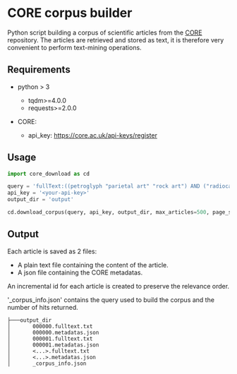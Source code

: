 # CORE corpus builder

Python script building a corpus of scientific articles from the [CORE](https://core.ac.uk/) repository. The articles are retrieved and stored as text, it is therefore very convenient to perform text-mining operations.

## Requirements
 - python > 3
    - tqdm>=4.0.0
    - requests>=2.0.0

 - CORE:
    - api_key: https://core.ac.uk/api-keys/register

## Usage

```python
import core_download as cd

query = 'fullText:((petroglyph "parietal art" "rock art") AND ("radiocarbon" OR "accelerator mass spectrometry" OR "AMS" OR "uranium" OR "thorax" OR "UT/H" OR "uranium/thorax" OR "luminescence"))'
api_key = '<your-api-key>'
output_dir = 'output'

cd.download_corpus(query, api_key, output_dir, max_articles=500, page_size=10)
```

## Output

Each article is saved as 2 files:
 - A plain text file containing the content of the article.
 - A json file containing the CORE metadatas.

An incremental id for each article is created to preserve the relevance order.

'_corpus_info.json' contains the query used to build the corpus and the number of hits returned.

```
├───output_dir
│       000000.fulltext.txt
│       000000.metadatas.json
│       000001.fulltext.txt
│       000001.metadatas.json
│       <...>.fulltext.txt
│       <...>.metadatas.json
│       _corpus_info.json
```
